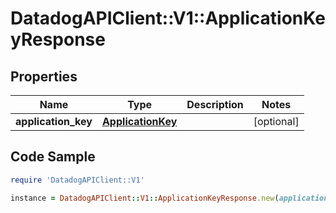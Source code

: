 # DatadogAPIClient::V1::ApplicationKeyResponse

## Properties

Name | Type | Description | Notes
------------ | ------------- | ------------- | -------------
**application_key** | [**ApplicationKey**](ApplicationKey.md) |  | [optional] 

## Code Sample

```ruby
require 'DatadogAPIClient::V1'

instance = DatadogAPIClient::V1::ApplicationKeyResponse.new(application_key: null)
```


